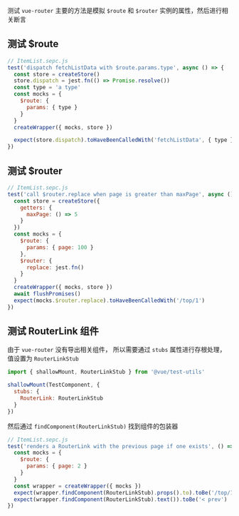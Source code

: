 测试 `vue-router` 主要的方法是模拟 `$route` 和 `$router` 实例的属性，然后进行相关断言

## 测试 $route

```js
// ItemList.sepc.js
test('dispatch fetchListData with $route.params.type', async () => {
  const store = createStore()
  store.dispatch = jest.fn(() => Promise.resolve())
  const type = 'a type'
  const mocks = {
    $route: {
      params: { type }
    }
  }
  createWrapper({ mocks, store })

  expect(store.dispatch).toHaveBeenCalledWith('fetchListData', { type })
})
```

## 测试 $router

```js
// ItemList.sepc.js
test('call $router.replace when page is greater than maxPage', async () => {
  const store = createStore({
    getters: {
      maxPage: () => 5
    }
  })
  const mocks = {
    $route: {
      params: { page: 100 }
    },
    $router: {
      replace: jest.fn()
    }
  }
  createWrapper({ mocks, store })
  await flushPromises()
  expect(mocks.$router.replace).toHaveBeenCalledWith('/top/1')
})
```

## 测试 RouterLink 组件

由于 `vue-router` 没有导出相关组件， 所以需要通过 `stubs` 属性进行存根处理， 值设置为 `RouterLinkStub`

```js
import { shallowMount, RouterLinkStub } from '@vue/test-utils'

shallowMount(TestComponent, {
  stubs: {
    RouterLink: RouterLinkStub
  }
})
```

然后通过 `findComponent(RouterLinkStub)` 找到组件的包装器

```js
// ItemList.sepc.js
test('renders a RouterLink with the previous page if one exists', () => {
  const mocks = {
    $route: {
      params: { page: 2 }
    }
  }
  const wrapper = createWrapper({ mocks })
  expect(wrapper.findComponent(RouterLinkStub).props().to).toBe('/top/1')
  expect(wrapper.findComponent(RouterLinkStub).text()).toBe('< prev')
})
```